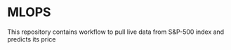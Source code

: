 # MLOPS
This repository contains workflow to pull live data from S&P-500 index and predicts its price
